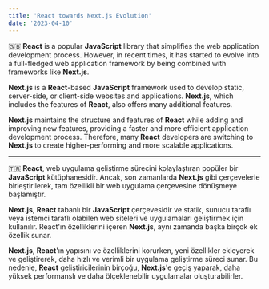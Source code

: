 ```yaml
---
title: 'React towards Next.js Evolution'
date: '2023-04-10'
---
```


🇬🇧 **React** is a popular **JavaScript** library that simplifies the web application development process. However, in recent times, it has started to evolve into a full-fledged web application framework by being combined with frameworks like **Next.js**.

**Next.js** is a **React**-based **JavaScript** framework used to develop static, server-side, or client-side websites and applications. **Next.js**, which includes the features of **React**, also offers many additional features.

**Next.js** maintains the structure and features of **React** while adding and improving new features, providing a faster and more efficient application development process. Therefore, many **React** developers are switching to **Next.js** to create higher-performing and more scalable applications.

---

🇹🇷 **React**, web uygulama geliştirme sürecini kolaylaştıran popüler bir **JavaScript** kütüphanesidir. Ancak, son zamanlarda **Next.js** gibi çerçevelerle birleştirilerek, tam özellikli bir web uygulama çerçevesine dönüşmeye başlamıştır.

**Next.js**, **React** tabanlı bir **JavaScript** çerçevesidir ve statik, sunucu taraflı veya istemci taraflı olabilen web siteleri ve uygulamaları geliştirmek için kullanılır. React'ın özelliklerini içeren **Next.js**, aynı zamanda başka birçok ek özellik sunar.

**Next.js**, **React**'ın yapısını ve özelliklerini korurken, yeni özellikler ekleyerek ve geliştirerek, daha hızlı ve verimli bir uygulama geliştirme süreci sunar. Bu nedenle, **React** geliştiricilerinin birçoğu, **Next.js**'e geçiş yaparak, daha yüksek performanslı ve daha ölçeklenebilir uygulamalar oluşturabilirler.
